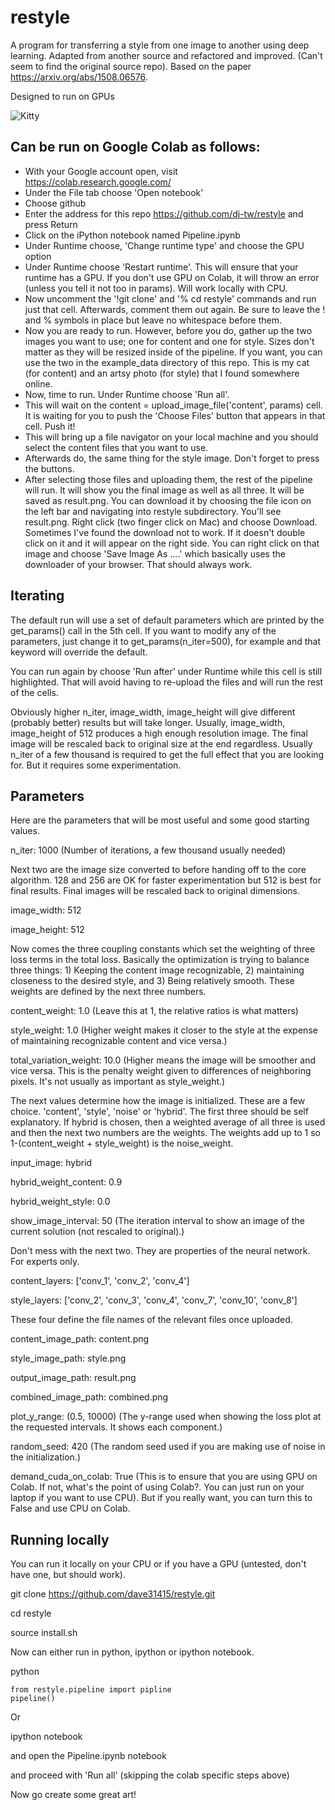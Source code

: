# restyle

A program for transferring a style from one image to 
another using deep learning. 
Adapted from another source and refactored and improved. 
(Can't seem to find the original source repo).
Based on the paper https://arxiv.org/abs/1508.06576.

Designed to run on GPUs

![Kitty](./example_data/combined.png)

Can be run on Google Colab as follows:
-----------------

* With your Google account open, visit https://colab.research.google.com/
* Under the File tab choose 'Open notebook'
* Choose github
* Enter the address for this repo
https://github.com/dj-tw/restyle and press Return
* Click on the iPython notebook named Pipeline.ipynb
* Under Runtime choose, 'Change runtime type' and choose 
the GPU option
* Under Runtime choose 'Restart runtime'. This will ensure that 
your runtime has a GPU. If you don't use GPU on Colab, it will 
throw an error (unless you tell it not too in params). 
Will work locally with CPU.
* Now uncomment the '!git clone' and '% cd restyle' commands 
and run just that cell. Afterwards, comment them out again. 
Be sure to leave the ! and % symbols in place but leave no
whitespace before them.
* Now you are ready to run. However, before you do, gather up 
the two images you want to use; one for content and one 
for style. Sizes don't matter as they will be resized 
inside of the pipeline. If you want, you can use the two in the 
example_data directory of this repo. This is my cat (for content) 
and an artsy photo (for style) that I found somewhere online. 
* Now, time to run. Under Runtime choose 'Run all'. 
* This will wait on the content = upload_image_file('content', params) 
cell. It is waiting for you
to push the 'Choose Files' button that appears in that cell. Push it!
* This will bring up a file navigator on your local machine and you 
should select the content files that you want to 
use.
* Afterwards do, the same thing for the style image. Don't forget 
to press the buttons. 
* After selecting those files and uploading them, the rest of the 
pipeline will run. It will show you the final image as well 
as all three. It will be saved as result.png. You can download it by
choosing the file icon on the left bar and navigating into restyle
subdirectory. You'll see result.png. Right click 
(two finger click on Mac) and choose Download. Sometimes I've found 
the download not to work. If it doesn't double click on it and it
will appear on the right side. You can right click on that image and 
choose 'Save Image As ....' which basically uses the downloader 
of your browser. That should always work.

Iterating
------------
The default run will use a set of default parameters which are 
printed by the get_params() call in the 5th cell. If you want to
modify any of the parameters, just change it to 
get_params(n_iter=500), for example and that keyword will 
override the default. 

You can run again by choose 'Run after' under Runtime while 
this cell is still highlighted. That will avoid having to 
re-upload the files and will run the rest of the cells. 

Obviously higher n_iter, image_width, image_height will give 
different (probably better) results but will take longer. 
Usually, image_width, image_height of 512 produces a high
enough resolution image. The final image will be rescaled back
to original size at the end regardless. Usually n_iter of a 
few thousand is required to get the full effect that you are looking 
for. But it requires some experimentation.

Parameters
--------------
Here are the parameters that will be most useful and some good
starting values. 

n_iter: 1000 (Number of iterations, a few thousand usually needed)

Next two are the image size converted to before handing off to the
core algorithm. 128 and 256 are OK for faster experimentation but
512 is best for final results. Final images will be rescaled back
to original dimensions.

image_width: 512

image_height: 512

Now comes the three coupling constants which set the weighting 
of three loss terms in the total loss. Basically the optimization
is trying to balance three things: 1) Keeping the content image
recognizable, 2) maintaining closeness to the desired style, 
and 3) Being relatively smooth. These weights are defined by the 
next three numbers. 

content_weight: 1.0 (Leave this at 1, the relative ratios is what 
matters)

style_weight: 1.0 (Higher weight makes it closer to the style 
at the expense of maintaining recognizable content and vice versa.)

total_variation_weight: 10.0 (Higher means the image will be 
smoother and vice versa. This is the penalty weight given to 
differences of neighboring pixels. It's not usually as 
important as style_weight.)

The next values determine how the image is initialized. These are a 
few choice. 'content', 'style', 'noise' or 'hybrid'. The first three
should be self explanatory. If hybrid is chosen, then a weighted 
average of all three is used and then the next two numbers are the 
weights. The weights add up to 1 so 1-(content_weight + style_weight)
is the noise_weight. 

input_image: hybrid

hybrid_weight_content: 0.9

hybrid_weight_style: 0.0

show_image_interval: 50 (The iteration interval to show an image
of the current solution (not rescaled to original).)

Don't mess with the next two. They are properties of the 
neural network. For experts only. 

content_layers: ['conv_1', 'conv_2', 'conv_4']

style_layers: ['conv_2', 'conv_3', 'conv_4', 'conv_7', 'conv_10', 'conv_8']

These four define the file names of the relevant files once uploaded.

content_image_path: content.png

style_image_path: style.png

output_image_path: result.png

combined_image_path: combined.png

plot_y_range: (0.5, 10000) (The y-range used when showing the loss
plot at the requested intervals. It shows each component.)

random_seed: 420 (The random seed used if you are making use of 
noise in the initialization.)

demand_cuda_on_colab: True (This is to ensure that you are using
GPU on Colab. If not, what's the point of using Colab?. You can just 
run on your laptop if you want to use CPU). But if you really want,
you can turn this to False and use CPU on Colab.

Running locally
----------------
You can run it locally on your CPU or if you have a GPU (untested, don't have one,
but should work).

git clone https://github.com/dave31415/restyle.git

cd restyle

source install.sh

Now can either run in python, ipython or ipython notebook.

python
```
from restyle.pipeline import pipline
pipeline()
```

Or

ipython notebook

and open the Pipeline.ipynb notebook

and proceed with 'Run all' (skipping the colab specific steps above)

Now go create some great art!










